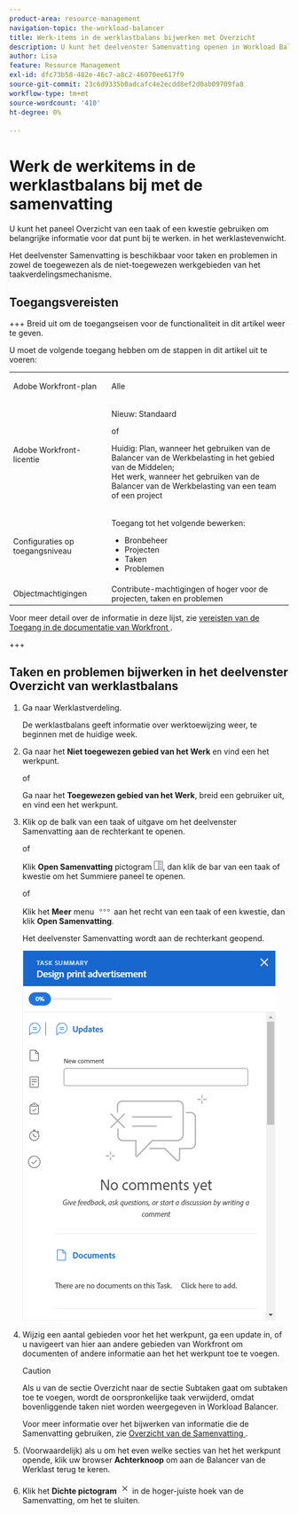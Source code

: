 ```yaml
---
product-area: resource-management
navigation-topic: the-workload-balancer
title: Werk-items in de werklastbalans bijwerken met Overzicht
description: U kunt het deelvenster Samenvatting openen in Workload Balancer om de werkitems in de toegewezen en niet-toegewezen werkgebieden bij te werken.
author: Lisa
feature: Resource Management
exl-id: dfc73b58-482e-46c7-a8c2-46070ee617f9
source-git-commit: 23c6d9335b0adcafc4e2ecdd8ef2d0ab09709fa8
workflow-type: tm+mt
source-wordcount: '410'
ht-degree: 0%

---
```


# Werk de werkitems in de werklastbalans bij met de samenvatting

U kunt het paneel Overzicht van een taak of een kwestie gebruiken om belangrijke informatie voor dat punt bij te werken. in het werklastevenwicht.

Het deelvenster Samenvatting is beschikbaar voor taken en problemen in zowel de toegewezen als de niet-toegewezen werkgebieden van het taakverdelingsmechanisme.

## Toegangsvereisten

+++ Breid uit om de toegangseisen voor de functionaliteit in dit artikel weer te geven.

U moet de volgende toegang hebben om de stappen in dit artikel uit te voeren:

<table style="table-layout:auto"> 
 <col> 
 <col> 
 <tbody> 
  <tr> 
   <td role="rowheader">Adobe Workfront-plan</td> 
   <td> <p>Alle </p> </td> 
  </tr> 
  <tr> 
   <td role="rowheader">Adobe Workfront-licentie</td> 
   <td><p>Nieuw: Standaard</p>
       <p>of</p>
       <p>Huidig: Plan, wanneer het gebruiken van de Balancer van de Werkbelasting in het gebied van de Middelen;</br>
       Het werk, wanneer het gebruiken van de Balancer van de Werkbelasting van een team of een project</p></td>
  </tr>
  <tr> 
   <td role="rowheader">Configuraties op toegangsniveau</td> 
   <td> <p>Toegang tot het volgende bewerken:</p> 
    <ul> 
     <li>Bronbeheer</li> 
     <li>Projecten</li> 
     <li>Taken</li> 
     <li>Problemen</li> 
    </ul>
   </td> 
  </tr> 
  <tr> 
   <td role="rowheader">Objectmachtigingen</td> 
   <td>Contribute-machtigingen of hoger voor de projecten, taken en problemen</td> 
  </tr> 
 </tbody> 
</table>

Voor meer detail over de informatie in deze lijst, zie [&#x200B; vereisten van de Toegang in de documentatie van Workfront &#x200B;](/help/quicksilver/administration-and-setup/add-users/access-levels-and-object-permissions/access-level-requirements-in-documentation.md).

+++

## Taken en problemen bijwerken in het deelvenster Overzicht van werklastbalans

1. Ga naar Werklastverdeling.

   De werklastbalans geeft informatie over werktoewijzing weer, te beginnen met de huidige week.

1. Ga naar het **Niet toegewezen gebied van het Werk** en vind een het werkpunt.

   of

   Ga naar het **Toegewezen gebied van het Werk**, breid een gebruiker uit, en vind een het werkpunt.

1. Klik op de balk van een taak of uitgave om het deelvenster Samenvatting aan de rechterkant te openen.

   of

   Klik **Open Samenvatting** pictogram ![&#x200B; Open Samenvattend pictogram &#x200B;](assets/summary-panel-icon.png), dan klik de bar van een taak of kwestie om het Summiere paneel te openen.

   of

   Klik het **Meer** menu ![&#x200B; Meer pictogram &#x200B;](assets/more-icon.png) aan het recht van een taak of een kwestie, dan klik **Open Samenvatting**.

   Het deelvenster Samenvatting wordt aan de rechterkant geopend.

   ![&#x200B; Samenvattings paneel &#x200B;](assets/summary-panel-task-wb-new-comments.png)

1. Wijzig een aantal gebieden voor het het werkpunt, ga een update in, of u navigeert van hier aan andere gebieden van Workfront om documenten of andere informatie aan het het werkpunt toe te voegen.

   >[!CAUTION]
   >
   >Als u van de sectie Overzicht naar de sectie Subtaken gaat om subtaken toe te voegen, wordt de oorspronkelijke taak verwijderd, omdat bovenliggende taken niet worden weergegeven in Workload Balancer.

   Voor meer informatie over het bijwerken van informatie die de Samenvatting gebruiken, zie [&#x200B; Overzicht van de Samenvatting &#x200B;](../../workfront-basics/the-new-workfront-experience/summary-overview.md).

1. (Voorwaardelijk) als u om het even welke secties van het het werkpunt opende, klik uw browser **Achterknoop** om aan de Balancer van de Werklast terug te keren.
1. Klik het **Dichte pictogram** ![&#x200B; Dichte pictogram &#x200B;](assets/close-icon.png) in de hoger-juiste hoek van de Samenvatting, om het te sluiten.
